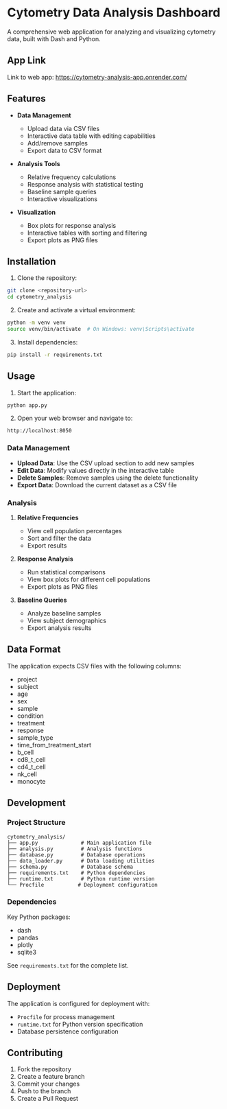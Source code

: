 # Cytometry Data Analysis Dashboard

A comprehensive web application for analyzing and visualizing cytometry data, built with Dash and Python.

## App Link

Link to web app: https://cytometry-analysis-app.onrender.com/

## Features

- **Data Management**
  - Upload data via CSV files
  - Interactive data table with editing capabilities
  - Add/remove samples
  - Export data to CSV format

- **Analysis Tools**
  - Relative frequency calculations
  - Response analysis with statistical testing
  - Baseline sample queries
  - Interactive visualizations

- **Visualization**
  - Box plots for response analysis
  - Interactive tables with sorting and filtering
  - Export plots as PNG files

## Installation

1. Clone the repository:
```bash
git clone <repository-url>
cd cytometry_analysis
```

2. Create and activate a virtual environment:
```bash
python -m venv venv
source venv/bin/activate  # On Windows: venv\Scripts\activate
```

3. Install dependencies:
```bash
pip install -r requirements.txt
```

## Usage

1. Start the application:
```bash
python app.py
```

2. Open your web browser and navigate to:
```
http://localhost:8050
```

### Data Management

- **Upload Data**: Use the CSV upload section to add new samples
- **Edit Data**: Modify values directly in the interactive table
- **Delete Samples**: Remove samples using the delete functionality
- **Export Data**: Download the current dataset as a CSV file

### Analysis

1. **Relative Frequencies**
   - View cell population percentages
   - Sort and filter the data
   - Export results

2. **Response Analysis**
   - Run statistical comparisons
   - View box plots for different cell populations
   - Export plots as PNG files

3. **Baseline Queries**
   - Analyze baseline samples
   - View subject demographics
   - Export analysis results

## Data Format

The application expects CSV files with the following columns:
- project
- subject
- age
- sex
- sample
- condition
- treatment
- response
- sample_type
- time_from_treatment_start
- b_cell
- cd8_t_cell
- cd4_t_cell
- nk_cell
- monocyte

## Development

### Project Structure
```
cytometry_analysis/
├── app.py              # Main application file
├── analysis.py         # Analysis functions
├── database.py         # Database operations
├── data_loader.py      # Data loading utilities
├── schema.py           # Database schema
├── requirements.txt    # Python dependencies
├── runtime.txt         # Python runtime version
└── Procfile           # Deployment configuration
```

### Dependencies

Key Python packages:
- dash
- pandas
- plotly
- sqlite3

See `requirements.txt` for the complete list.

## Deployment

The application is configured for deployment with:
- `Procfile` for process management
- `runtime.txt` for Python version specification
- Database persistence configuration

## Contributing

1. Fork the repository
2. Create a feature branch
3. Commit your changes
4. Push to the branch
5. Create a Pull Request
